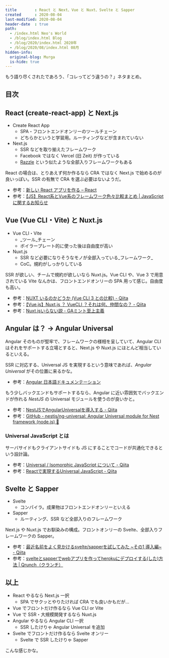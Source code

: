 ```yaml
---
title        : React と Next、Vue と Nuxt、Svelte と Sapper
created      : 2020-08-04
last-modified: 2020-08-04
header-date  : true
path:
  - /index.html Neo's World
  - /blog/index.html Blog
  - /blog/2020/index.html 2020年
  - /blog/2020/08/index.html 08月
hidden-info:
  original-blog: Murga
  is-hide: true
---
```


もう語り尽くされたであろう、「コレってどう違うの？」ネタまとめ。

## 目次

## React (create-react-app) と Next.js

- Create React App
  - SPA・フロントエンドオンリーのツールチェーン
  - どちらかというと学習用。ルーティングなどが含まれていない
- Next.js
  - SSR などを取り揃えたフレームワーク
  - Facebook ではなく Vercel (旧 Zeit) が作っている
  - [Razzle](https://github.com/jaredpalmer/razzle) という似たような全部入りフレームワークもある

React の場合は、とりあえず何か作るなら CRA ではなく Next.js で始めるのが良いっぽい。SSR の有無で CRA を選ぶ必要はないようだ。

- 参考：[新しい React アプリを作る – React](https://ja.reactjs.org/docs/create-a-new-react-app.html)
- 参考：[【JS】React系とVue系のフレームワーク色々比較まとめ | JavaScriptに関するお知らせ](https://jsnotice.com/posts/2020-06-13/)

## Vue (Vue CLI・Vite) と Nuxt.js

- Vue CLI・Vite
  - _ツール_チェーン
  - ボイラープレート的に使った後は自由度が高い
- Nuxt.js
  - SSR など必要になりそうなモノが全部入っている_フレームワーク_
  - CoC。規約がしっかりしている

SSR が欲しい、チームで規約が欲しいなら Nuxt.js。Vue CLI や、Vue 3 で用意されている Vite なんかは、フロントエンドオンリーの SPA 用って感じ。自由度も高い。

- 参考：[NUXT いるのかどうか (Vue CLI 3 との比較) - Qiita](https://qiita.com/macoshita/items/bf295a1e0f5fefff3d8e)
- 参考：[【Vue.js】Nuxt.js ？ VueCLI ？それは何、仲間なの？ - Qiita](https://qiita.com/kaketechjapan/items/71db5fae8463b1f4f596)
- 参考：[Nuxt.jsいらない説 - GAミント至上主義](https://uyamazak.hatenablog.com/entry/2018/08/15/124952)

## Angular は？ → Angular Universal

Angular そのものが堅牢で、フレームワークの様相を呈していて、Angular CLI はそれをサポートする立場とすると、Next.js や Nuxt.js にほとんど相当しているといえる。

SSR に対応する、Universal JS を実現するという意味であれば、_Angular Universal_ がその位置に来るかな。

- 参考：[Angular 日本語ドキュメンテーション](https://angular.jp/guide/universal)

もう少しバックエンドもサポートするなら、Angular に近い雰囲気でバックエンドが作れる _NestJS_ の Universal モジュールを使うのが良いかと。

- 参考：[NestJSでAngularUniversalを導入する - Qiita](https://qiita.com/YutaSaito1991/items/f50b90924b1ced2babc1)
- 参考：[GitHub - nestjs/ng-universal: Angular Universal module for Nest framework (node.js) 🌷](https://github.com/nestjs/ng-universal)

### Universal JavaScript とは

サーバサイドもクライアントサイドも JS にすることでコードが共通化できるという設計論。

- 参考：[Universal / Isomorphic JavaScript について - Qiita](https://qiita.com/kyrieleison/items/4ac5bcc331aee6394440)
- 参考：[Reactで実現するUniversal JavaScript - Qiita](https://qiita.com/Ryusou/items/df00e5f89f2d0109a8c2)

## Svelte と Sapper

- Svelte
  - コンパイラ。成果物はフロントエンドオンリーといえる
- Sapper
  - ルーティング、SSR など全部入りのフレームワーク

Next.js や Nuxt.js でお馴染みの構成。フロントオンリーの Svelte、全部入りフレームワークの Sapper。

- 参考：[最近名前をよく見かけるsvelte/sapperを試してみた ~その1 導入編~ - Qiita](https://qiita.com/inagacky/items/bac20282d44737e9740f)
- 参考：[svelteとsapperでwebアプリを作ってherokuにデプロイする(した)方法 | Qrunch（クランチ）](https://qrunch.net/@ahyaemon/entries/Px2rUrNjpqwnM8eR)

## 以上

- React やるなら Next.js 一択
  - SPA でサクッとやりたければ CRA でも良いかもだが…
- Vue でフロントだけ作るなら Vue CLI or Vite
- Vue で SSR・大規模開発するなら Nuxt.js
- Angular やるなら Angular CLI 一択
  - SSR したけりゃ Angular Universal を追加
- Svelte でフロントだけ作るなら Svelte オンリー
  - Svelte で SSR したけりゃ Sapper

こんな感じかな。
